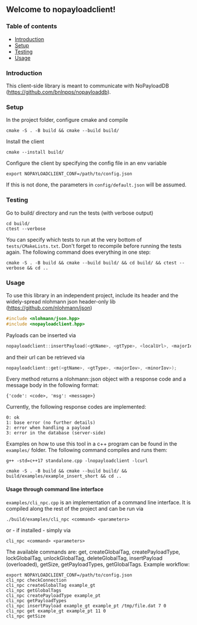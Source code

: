 ## Welcome to nopayloadclient!
### Table of contents
* [Introduction](#introduction)
* [Setup](#setup)
* [Testing](#testing)
* [Usage](#usage)

### Introduction
This client-side library is meant to communicate with
NoPayloadDB (https://github.com/bnlnpps/nopayloaddb).

### Setup
In the project folder, configure cmake and compile
```shell
cmake -S . -B build && cmake --build build/
```
Install the client
```shell
cmake --install build/
```
Configure the client by specifying the config file in
an env variable
```
export NOPAYLOADCLIENT_CONF=/path/to/config.json
```
If this is not done, the parameters in ```config/default.json``` will
be assumed.

### Testing
Go to build/ directory and run the tests (with verbose output)
```
cd build/
ctest --verbose
```
You can specify which tests to run at the very bottom of
```tests/CMakeLists.txt```. Don't forget to recompile before
running the tests again. The following command does everything
in one step:
```
cmake -S . -B build && cmake --build build/ && cd build/ && ctest --verbose && cd ..
```

### Usage
To use this library in an independent project, include its
header and the widely-spread nlohmann json header-only lib
(https://github.com/nlohmann/json)
```c
#include <nlohmann/json.hpp>
#include <nopayloadclient.hpp>
```
Payloads can be inserted via
```c
nopayloadclient::insertPayload(<gtName>, <gtType>, <localUrl>, <majorIov>, <minorIov>);
```
and their url can be retrieved via
```c
nopayloadclient::get(<gtName>, <gtType>, <majorIov>, <minorIov>);
```
Every method returns a nlohmann::json object with a response code and a
message body in the  following format:
```
{'code': <code>, 'msg': <message>}
```
Currently, the following response codes are implemented:
```
0: ok
1: base error (no further details)
2: error when handling a payload
3: error in the database (server-side)
```
Examples on how to use this tool in a c++ program can be found in the ```examples/```
folder. The following command compiles and runs them:
```
g++ -std=c++17 standalone.cpp -lnopayloadclient -lcurl
```

```
cmake -S . -B build && cmake --build build/ && build/examples/example_insert_short && cd ..
```

#### Usage through command line interface
```examples/cli_npc.cpp``` is an implementation of a command line interface.
It is compiled along the rest of the project and can be run via 
```shell
./build/examples/cli_npc <command> <parameters>
```
or - if installed - simply via
```shell
cli_npc <command> <parameters>
```
The available commands are: get, createGlobalTag, createPayloadType, lockGlobalTag,
unlockGlobalTag, deleteGlobalTag, insertPayload (overloaded), getSize,
getPayloadTypes, getGlobalTags. Example workflow:
```shell
export NOPAYLOADCLIENT_CONF=/path/to/config.json
cli_npc checkConnection
cli_npc createGlobalTag example_gt
cli_npc getGlobalTags
cli_npc createPayloadType example_pt
cli_npc getPayloadTypes
cli_npc insertPayload example_gt example_pt /tmp/file.dat 7 0
cli_npc get example_gt example_pt 11 0
cli_npc getSize
```
